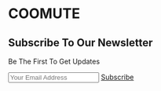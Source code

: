 # COOMUTE
<html>
<link rel="stylesheet" href="style.css">
<body>

<section id="page">
  <div id="text">
    <h2>Subscribe To Our Newsletter</h2>
    <p>Be The First To Get Updates</p>
  </div>
  <form>
  <div id="search-div">
            <input id="search" type="text" placeholder="Your Email Address" />
            <a href="#">Subscribe</a>
  </div>
  </form>
  </section>
</body>
</html>


